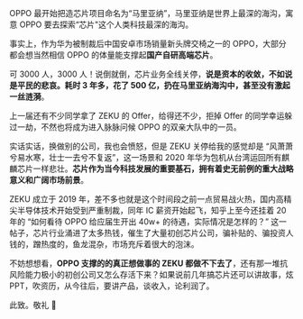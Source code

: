 OPPO 最开始把造芯片项目命名为“马里亚纳”，马里亚纳是世界上最深的海沟，寓意 OPPO 要去探索“芯片"这个人类科技最深的海沟。

事实上，作为华为被制裁后中国安卓市场销量新头牌交椅之一的 OPPO，大部分都会想当然相信 OPPO 的体量能支撑起**国产自研高端芯片**。

可 3000 人，3000 人！说倒就倒，芯片业务全线关停，**说是资本的收敛，不如说是平民的悲哀。耗时 3 年多，花了 500 亿，扔在马里亚纳海沟中，甚至没有激起一丝涟漪**。

上一届还有不少同学拿了 ZEKU 的 Offer，给得还不少，拒掉 Offer 的同学幸运躲过一劫，不然也将成为进入脉脉问候 OPPO 的双亲大队中的一员。

实话实话，换做别的公司，我也会愤怒，但是 ZEKU 关停给我的感觉却是 “风萧萧兮易水寒，壮士一去兮不复返”，这一场景和 2020 年华为包机从台湾运回所有麒麟芯片一样悲壮。**芯片作为当今科技发展的重要基石，拥有着史无前例的重大战略意义和广阔市场前景**。

ZEKU 成立于 2019 年，差不多也就是这个时间段之前一点贸易战火热，国内高精尖半导体技术开始受到严重制裁，同年 IC 薪资开始起飞，知乎上至今还挂着 20 年的 “如何看待 OPPO 给应届生开出 40w+ 的待遇，实际情况是怎样的？” 这一帖子，芯片行业涌进了太多热钱，催生了大量初创芯片公司，骗补贴的、骗投资人钱的，蹭热度的，鱼龙混杂，市场充斥着很大的泡沫。

不妨想想看，**OPPO 支撑的的真正想做事的 ZEKU 都做不下去了**，还有那一堆抗风险能力极小的初创公司又怎么存活下来？如果说前几年搞芯片还可以讲故事，炫 PPT，吹资历，从今往后，要讲产品，谈收入，论利润了。

此致。敬礼 🫡
